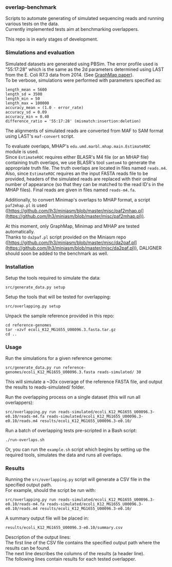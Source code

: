 ### overlap-benchmark  
Scripts to automate generating of simulated sequencing reads and running various tests on the data.  
Currently implemented tests aim at benchmarking overlappers.  

This repo is in early stages of development.  

### Simulations and evaluation
Simulated datasets are generated using PBSim. The error profile used is "55:17:28" which is the same as the 2d parameters determined using LAST from the E. Coli R7.3 data from 2014. (See [GraphMap paper](http://biorxiv.org/content/early/2015/06/10/020719)).  
To be verbose, simulations were performed with parameters specified as:  
```  
length_mean = 5600  
length_sd = 3500  
length_min = 50  
length_max = 100000  
accuracy_mean = (1.0 - error_rate)  
accuracy_sd = 0.09  
accuracy_min = 0.40  
difference_ratio = '55:17:28' (mismatch:insertion:deletion)  
```  
The alignments of simulated reads are converted from MAF to SAM format using LAST's ```maf-convert``` script.  

To evaluate overlaps, MHAP's ```edu.umd.marbl.mhap.main.EstimateROC``` module is used.  
Since ```EstimateROC``` requires either BLASR's M4 file (or an MHAP file) containing truth overlaps, we use BLASR's tool ```samtom4``` to generate the appropriate truth file. The truth overlaps are located in files named ```reads.m4```.  
Also, since ```EstimateROC``` requires an the input FASTA reads file to be provided, headers of the simulated reads are replaced with their ordinal number of appearance (so that they can be matched to the read ID's in the MHAP files). Final reads are given in files named ```reads-m4.fa```.  

Additionally, to convert Minimap's overlaps to MHAP format, a script ```paf2mhap.pl``` is used ([https://github.com/lh3/miniasm/blob/master/misc/paf2mhap.pl](https://github.com/lh3/miniasm/blob/master/misc/paf2mhap.pl)).

At this moment, only GraphMap, Minimap and MHAP are tested automatically.  
Thanks to ```da2paf.pl``` script provided on the Miniasm repo ([https://github.com/lh3/miniasm/blob/master/misc/da2paf.pl](https://github.com/lh3/miniasm/blob/master/misc/da2paf.pl)), DALIGNER should soon be added to the benchmark as well.  


### Installation
Setup the tools required to simulate the data:  
```  
src/generate_data.py setup  
```  

Setup the tools that will be tested for overlapping:  
```  
src/overlapping.py setup  
```  

Unpack the sample reference provided in this repo:  
```  
cd reference-genomes  
tar -xzvf ecoli_K12_MG1655_U00096.3.fasta.tar.gz  
cd ..  
```  

### Usage  
Run the simulations for a given reference genome:  
```  
src/generate_data.py run reference-genomes/ecoli_K12_MG1655_U00096.3.fasta reads-simulated/ 30  
```  
This will simulate a ~30x coverage of the reference FASTA file, and output the results to reads-simulated/ folder.  

Run the overlapping process on a single dataset (this will run all overlappers):  
```  
src/overlapping.py run reads-simulated/ecoli_K12_MG1655_U00096.3-e0.10/reads-m4.fa reads-simulated/ecoli_K12_MG1655_U00096.3-e0.10/reads.m4 results/ecoli_K12_MG1655_U00096.3-e0.10/  
```  

Run a batch of overlapping tests pre-scripted in a Bash script:  
```  
./run-overlaps.sh  
```  

Or, you can run the ```example.sh``` script which begins by setting up the required tools, simulates the data and runs all overlaps.  

### Results  
Running the ```src/overlapping.py``` script will generate a CSV file in the specified output path.  
For example, should the script be run with:  
```  
src/overlapping.py run reads-simulated/ecoli_K12_MG1655_U00096.3-e0.10/reads-m4.fa reads-simulated/ecoli_K12_MG1655_U00096.3-e0.10/reads.m4 results/ecoli_K12_MG1655_U00096.3-e0.10/  
```  
A summary output file will be placed in:  
```
results/ecoli_K12_MG1655_U00096.3-e0.10/summary.csv  
```  

Description of the output lines:  
The first line of the CSV file contains the specified output path where the results can be found.  
The next line describes the columns of the results (a header line).  
The following lines contain results for each tested overlapper.  

